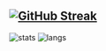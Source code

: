[![GitHub Streak](http://github-readme-streak-stats.herokuapp.com?user=Snasgul&theme=noctis-minimus&date_format=j%20M%5B%20Y%5D)](https://git.io/streak-stats)
-----
![stats](https://github-readme-stats.vercel.app/api?username=peterdsharpe&show_icons=true&count_private=true)
![langs](https://github-readme-stats.vercel.app/api/top-langs/?username=peterdsharpe&hide=HTML,CSS,SCSS,TeX,jupyter%20notebook,g-code&layout=compact)
